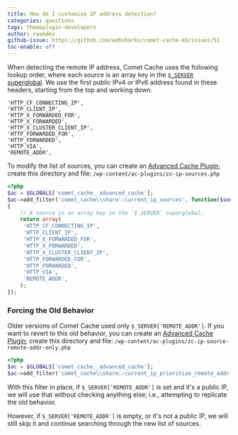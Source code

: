 ```yaml
---
title: How do I customize IP address detection?
categories: questions
tags: themeplugin-developers
author: raamdev
github-issue: https://github.com/websharks/comet-cache-kb/issues/51
toc-enable: off
---
```


When detecting the remote IP address, Comet Cache uses the following lookup order, where each source is an array key in the [`$_SERVER` superglobal](http://php.net/manual/en/reserved.variables.server.php). We use the first public IPv4 or IPv6 address found in these headers, starting from the top and working down.

```text
'HTTP_CF_CONNECTING_IP',
'HTTP_CLIENT_IP',
'HTTP_X_FORWARDED_FOR',
'HTTP_X_FORWARDED',
'HTTP_X_CLUSTER_CLIENT_IP',
'HTTP_FORWARDED_FOR',
'HTTP_FORWARDED',
'HTTP_VIA',
'REMOTE_ADDR',
```

To modify the list of sources, you can create an [Advanced Cache Plugin](https://github.com/websharks/comet-cache-kb/issues/5); create this directory and file:
`/wp-content/ac-plugins/zc-ip-sources.php`

```php
<?php
$ac = $GLOBALS['comet_cache__advanced_cache'];
$ac->add_filter('comet_cache\\share::current_ip_sources', function($sources)
{
    // A source is an array key in the `$_SERVER` superglobal.
    return array(
     'HTTP_CF_CONNECTING_IP',
     'HTTP_CLIENT_IP',
     'HTTP_X_FORWARDED_FOR',
     'HTTP_X_FORWARDED',
     'HTTP_X_CLUSTER_CLIENT_IP',
     'HTTP_FORWARDED_FOR',
     'HTTP_FORWARDED',
     'HTTP_VIA',
     'REMOTE_ADDR',
    );
});
```

### Forcing the Old Behavior

Older versions of Comet Cache used only `$_SERVER['REMOTE_ADDR']`. If you want to revert to this old behavior, you can create an [Advanced Cache Plugin](https://github.com/websharks/comet-cache-kb/issues/5); create this directory and file:
`/wp-content/ac-plugins/zc-ip-source-remote-addr-only.php`

```php
<?php
$ac = $GLOBALS['comet_cache__advanced_cache'];
$ac->add_filter('comet_cache\\share::current_ip_prioritize_remote_addr', function(){ return true; });
```

With this filter in place, if `$_SERVER['REMOTE_ADDR']` is set and it's a public IP, we will use that without checking anything else; i.e., attempting to replicate the old behavior.

However, if `$_SERVER['REMOTE_ADDR']` is empty, or it's not a public IP, we will still skip it and continue searching through the new list of sources.
